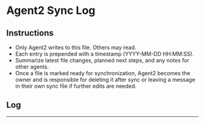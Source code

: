 # Agent2 Sync Log

## Instructions
- Only Agent2 writes to this file. Others may read.
- Each entry is prepended with a timestamp (YYYY-MM-DD HH:MM:SS).
- Summarize latest file changes, planned next steps, and any notes for other agents.
- Once a file is marked ready for synchronization, Agent2 becomes the owner and is responsible for deleting it after sync or leaving a message in their own sync file if further edits are needed.

## Log

---
